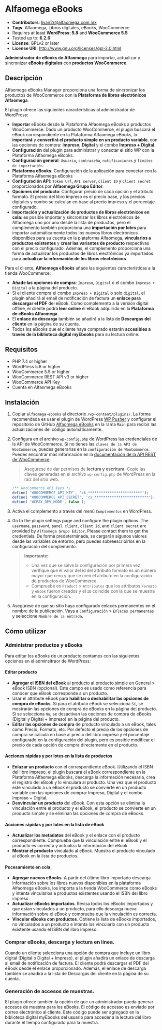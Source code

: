 # Alfaomega eBooks
- **Contributors**: livan2r@alfaomega.com.mx 
- **Tags**: Alfaomega, Libros digitales, eBooks, WooCommerce 
- Requires at least **WordPress: 5.8** and **WooCommerce 5.5** 
- Tested up to: **6.2.6** 
- **License**: GPLv2 or later 
- **License URI**: http://www.gnu.org/licenses/gpl-2.0.html 

**Administrador de eBooks de Alfaomega** para importar, actualizar y sincronizar **eBooks digitales** con **productos WooCommerce**.

##  Descripción

Alfaomega eBooks Manager proporciona una forma de sincronizar los productos de WooCommerce con la **Plataforma de libros electrónicos Alfaomega**.  

El plugin ofrece las siguientes características al administrador de WordPress:
- **Importar** eBooks desde la Plataforma Alfaomega eBooks a productos WooCommerce. Dado un producto WooCommerce, el plugin buscará el eBook correspondiente en la Plataforma Alfaomega eBooks, lo **importará** y **convertirá el producto simple en un producto variable**, con las opciones de compra: **Impreso**, **Digital** y el combo **Impreso + Digital**.
- **Configuración** del plugin para administrar y conectar el sitio WP con la Plataforma Alfaomega eBooks.
- **Configuración general**: `Usuario`, `contraseña`, `notificaciones` y `límites de importación`.
- **Plataforma eBooks**: Configuración de la aplicación para conectar con la Plataforma Alfaomega eBooks
- **Configuración API**: `Token Url`, `API server`, `Client ID` y `Client secret` proporcionados por **Alfaomega Grupo Editor**.
- **Opciones del producto**: Configurar precio de cada opción y el atributo formato. El precio del libro impreso es el precio base, y los precios digitales y combo se calculan en base al precio impreso y el porcentaje configurado.
- **Importación y actualización de productos de libros electrónicos en cola**: es posible importar y sincronizar los libros electrónicos de Alfaomega uno por uno desde la lista de productos, pero el complemento también proporciona una **importación por lotes** para importar automáticamente todos los nuevos libros electrónicos disponibles para su cuenta en la plataforma Alfaomega, **vincularlos a productos existentes** y **crear las variantes de producto** respectivas con el precio configurado. Además, el complemento proporciona una forma de actualizar los productos de libros electrónicos ya importados para **actualizar la información de los libros electrónicos**.

Para el cliente, **Alfaomega eBooks** añade las siguientes características a la tienda WooCommerce:
- **Añade las opciones de compra**: `Impreso`, `Digital` o el combo `Impreso + Digital` a la página del producto.
- Si el cliente compra el combo `Impreso + Digital` o solo `digital`, el plugin añadirá al email de notificación de factura un **enlace para descargar el PDF** del eBook. Como complemento a la versión digital offline, el cliente podrá **leer online** el eBook adquirido en la **Plataforma de eBooks Alfaomega**.
- El **enlace de descarga** también se añadirá a la lista de **Descargas del cliente** en la página de su cuenta.
- Todos los eBooks que el cliente haya comprado estarán **accesibles a través de la biblioteca digital myEbooks** para su lectura online.

##  Requisitos
- PHP 7.4 or higher
- WordPress 5.8 or higher
- WooCommerce 5.5 or higher
- WooCommerce REST API v3 or higher
- WooCommerce API Key
- Cuenta en Alfaomega eBooks

##  Instalación

1. Copiar `alfaomega-ebooks` al directorio `/wp-content/plugins/`. La forma recomendada es usar el plugin de WordPress [WP Pusher](https://wppusher.com/) y configurar el repositorio de GitHub [Alfaomega eBooks](https://github.com/AlfaomegaGrupoEditor/alfaomega-ebooks) en la rama `Main` para recibir las actualizaciones del código automáticamente.
2. Configura en el archivo `wp-config.php` de WordPress las credenciales de la API de WooCommerce. Si no tienes las `claves de la API de WooCommerce`, puedes generarlas en la `configuración de WooCommerce`. Puedes encontrar más información en la [documentación de la API REST de WooCommerce](https://woocommerce.github.io/woocommerce-rest-api-docs/#authentication). 

    > Asegúrese de dar permisos de **lectura y escritura**. Copie las claves generadas en el archivo `wp-config.php` de WordPress en la raiz del sitio web.

    ```PHP
    /** WooCommerce API keys */
    define( 'WOOCOMMERCE_API_KEY', 'ck_*************************');
    define( 'WOOCOMMERCE_API_SECRET', 'cs_*************************');
    define( 'WCPAY_DEV_MODE', false );
    ```
3. Activa el complemento a través del menú `Complementos` en WordPress.
4. Go to the plugin settings page and configure the plugin options. The `username`, `password`, `panel client`, `client id`, and `client secret` are provided by `Alfaomega Grupo Editor`. Please contact them to get the credentials. De forma predeterminada, se cargarán algunos valores desde las variables de entorno, pero puedes sobreescribirlos en la configuración del complemento. 

    > **Importante:** 
    > - Una vez que se salve la configuración por primera vez verifique que el valor del id del attributo formato es un número mayor que cero y que se creó el atributo en la configuración de productos de WooCommerce.
    > - Compruebe en `Product` > `Attributos` que los attributos `Formato` y `eBook` fueron creados y el `ID` coincide con la que se muestra en la configuración. 

6. Asegúrese de que su sitio haya configurado enlaces permanentes en el nombre de la publicación. Vaya a `Configuración` > `Enlaces permanentes` y seleccione `Nombre de la entrada`.

## Cómo utilizar

### Administrar productos y eBooks
Para editar los eBooks de un producto contamos con las siguientes opciones en el adminsitraor de WordPress:

#### Editar producto
- **Agregar el ISBN del eBook** al producto al producto simple en General > eBook ISBN (opcional). Este campo es usado como referencia para conocer que eBook corresponde a un producto.
- Usar el attribute eBook para **habilitar o deshabilitar las opciones de compra de eBooks**. Si para el atributo eBook se selecciona `Sí`, se mostrarán las opciones de compra de eBooks en la página del producto. Si se selecciona `No`, se desactivan las opciones de compra de eBooks (Digital y Digital + Impreso) en la página del producto. 
- **Editar las opciones de compra** de producto vinculado a un eBook, tales como Precio, Formato, etc. Por defecto el precio de los opciones de compra se calcula en base al precio del libro impreso y el porcentaje configurado en la configuración del plugin, pero es posible modificar el precio de cada opción de compra directamente en el producto.

#### Acciones rápidas y por lotes en la lista de productos
- **Enlazar un producto** con el correspondiente eBook. Utilizando el ISBN del libro impreso, el plugin buscará el eBook correspondiente en la Plataforma Alfaomega eBooks, descarga la información necesaria, crea el registro del eBook y lo vinculará al producto. Una vez que el producto este vinculado a un eBook el producto se convierte en un producto variable con las opciones de compra: Impreso, Digital y el combo Impreso + Digital.
- **Desvincular un producto** del eBook. Con esta opción se elimina la vinculación entre el producto y el eBook, el producto se convierte en un producto simple y se eliminan las opciones de compra de eBooks.

#### Acciones rápidas y por lotes en la lista de eBook
- **Actualizar los metadatos** del eBook y el enlace con el producto correspondiente. Comprueba que la vinculación entre el eBook y el producto es correcta y actualiza la información del eBook.
- **Mostrar el producto** vinculado al eBook. Muestra el producto vinculado al eBook en la lista de productos.

#### Pocesamiento en cola. 
- **Agregar nuevos eBooks**. A partir del último libro importado descarga información sobre los libros nuevos disponibles en la plataforma Alfaomega eBooks, los importa a la tienda WooCommerce como eBooks y intenta vincularlos a productos existentes usando el ISBN del libro impreso.
- **Actualizar eBooks importados**. Revisa todos los eBooks importados y que estan vinculados a un producto, para ello descarga nueva información sobre el eBook y comprueba que la vinculación es correcta.
- **Vincular eBooks con productos**. Obtiene la lista de eBooks importados, no vinculados a un producto e intenta los vincularlo con un producto existente usando el ISBN del libro impreso.

### Comprar eBooks, descarga y lectura en línea.
Cuando un cliente selecciona una opción de compra que incluye un libro digital (Digital o Digital + Impreso), el plugin añadirá un enlace de descarga al email de notificación de factura. El cliente podrá descargar el PDF del eBook desde el enlace proporcionado. Además, el enlace de descarga también se añadirá a la lista de Descargas del cliente en la página de su cuenta.

### Generación de accesos de muestras.
El plugin ofrece también la opción de que un administrador pueda generar accesos de muestra para los eBooks. El código de accesso es enviado por correo electrónico al cliente. Este código puede ser agregado en la biblioteca digital myEbooks del usuario para acceder a la lectura del libro durante el tiempo configurado para la muestra.
